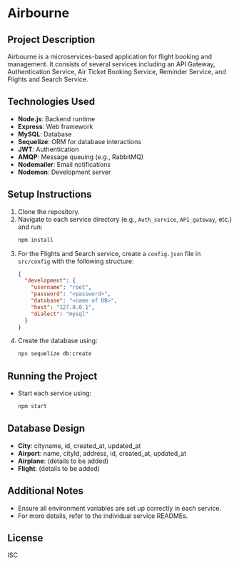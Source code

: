 # Airbourne

## Project Description

Airbourne is a microservices-based application for flight booking and management. It consists of several services including an API Gateway, Authentication Service, Air Ticket Booking Service, Reminder Service, and Flights and Search Service.

## Technologies Used

- **Node.js**: Backend runtime
- **Express**: Web framework
- **MySQL**: Database
- **Sequelize**: ORM for database interactions
- **JWT**: Authentication
- **AMQP**: Message queuing (e.g., RabbitMQ)
- **Nodemailer**: Email notifications
- **Nodemon**: Development server

## Setup Instructions

1. Clone the repository.
2. Navigate to each service directory (e.g., `Auth_service`, `API_gateway`, etc.) and run:
   ```bash
   npm install
   ```
3. For the Flights and Search service, create a `config.json` file in `src/config` with the following structure:
   ```json
   {
     "development": {
       "username": "root",
       "password": "<password>",
       "database": "<name of DB>",
       "host": "127.0.0.1",
       "dialect": "mysql"
     }
   }
   ```
4. Create the database using:
   ```bash
   npx sequelize db:create
   ```

## Running the Project

- Start each service using:
  ```bash
  npm start
  ```

## Database Design

- **City**: cityname, id, created_at, updated_at
- **Airport**: name, cityId, address, id, created_at, updated_at
- **Airplane**: (details to be added)
- **Flight**: (details to be added)

## Additional Notes

- Ensure all environment variables are set up correctly in each service.
- For more details, refer to the individual service READMEs.

## License

ISC
